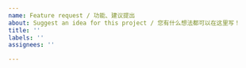 ```yaml
---
name: Feature request / 功能、建议提出
about: Suggest an idea for this project / 您有什么想法都可以在这里写！
title: ''
labels: ''
assignees: ''

---
```



